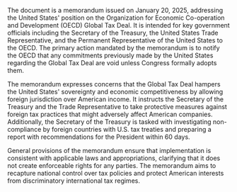 The document is a memorandum issued on January 20, 2025, addressing the United States' position on the Organization for Economic Co-operation and Development (OECD) Global Tax Deal. It is intended for key government officials including the Secretary of the Treasury, the United States Trade Representative, and the Permanent Representative of the United States to the OECD. The primary action mandated by the memorandum is to notify the OECD that any commitments previously made by the United States regarding the Global Tax Deal are void unless Congress formally adopts them.

The memorandum expresses concerns that the Global Tax Deal hampers the United States' sovereignty and economic competitiveness by allowing foreign jurisdiction over American income. It instructs the Secretary of the Treasury and the Trade Representative to take protective measures against foreign tax practices that might adversely affect American companies. Additionally, the Secretary of the Treasury is tasked with investigating non-compliance by foreign countries with U.S. tax treaties and preparing a report with recommendations for the President within 60 days.

General provisions of the memorandum ensure that implementation is consistent with applicable laws and appropriations, clarifying that it does not create enforceable rights for any parties. The memorandum aims to recapture national control over tax policies and protect American interests from discriminatory international tax regimes.